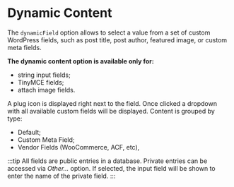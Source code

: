 # Dynamic Content

The `dynamicField` option allows to select a value from a set of custom WordPress fields, such as post title, post author, featured image, or custom meta fields.

**The dynamic content option is available only for:**

* string input fields;
* TinyMCE fields;
* attach image fields.

A plug icon is displayed right next to the field. Once clicked a dropdown with all available custom fields will be displayed. Content is grouped by type:

* Default;
* Custom Meta Field;
* Vendor Fields (WooCommerce, ACF, etc),

:::tip
All fields are public entries in a database. Private entries can be accessed via *Other…* option. If selected, the input field will be shown to enter the name of the private field.
:::